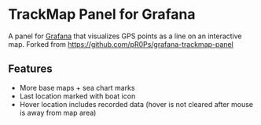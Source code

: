 TrackMap Panel for Grafana
==========================
A panel for [Grafana](https://grafana.com/) that visualizes GPS points as a line on an interactive map.
Forked from https://github.com/pR0Ps/grafana-trackmap-panel

Features
--------
- More base maps + sea chart marks
- Last location marked with boat icon
- Hover location includes recorded data (hover is not cleared after mouse is away from map area)
